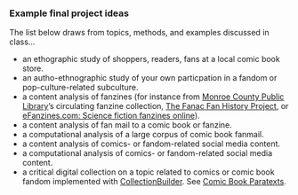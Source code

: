 ### Example final project ideas

The list below draws from topics, methods, and examples discussed in class…

- an ethographic study of shoppers, readers, fans at a local comic book store.
- an autho-ethnographic study of your own particpation in a fandom or pop-culture-related subculture.
- a content analysis of fanzines (for instance from [Monroe County Public Library](https://mcpl.info/blogs/zines/zines-my-library)’s circulating fanzine collection, [The Fanac Fan History Project](https://www.fanac.org), or [eFanzines.com: Science fiction fanzines online](https://efanzines.com)).
- a content analysis of fan mail to a comic book or fanzine.
- a computational analysis of a large corpus of comic book fanmail.
- a content analysis of comics- or fandom-related social media content.
- a computational analysis of comics- or fandom-related social media content.
- a critical digital collection on a topic related to comics or comic book fandom implemented with [CollectionBuilder](https://collectionbuilder.github.io). See [Comic Book Paratexts](https://biblicon.org/cbp/).